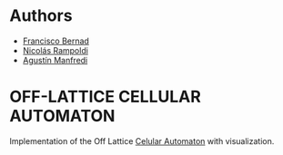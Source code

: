 # Authors
- [Francisco Bernad](https://github.com/FrBernad)
- [Nicolás Rampoldi](https://github.com/NicolasRampoldi)
- [Agustín Manfredi](https://github.com/imanfredi)

# OFF-LATTICE CELLULAR AUTOMATON
Implementation of the Off Lattice [Celular Automaton](https://en.wikipedia.org/wiki/Cellular_automaton) with visualization.